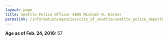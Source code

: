 ```yaml
---
layout: page
title: Seattle Police Officer 4895 Michael R. Korner
permalink: /information/agencies/city_of_seattle/seattle_police_department/copbook/4895/
---
```


**Age as of Feb. 24, 2016:** 57
